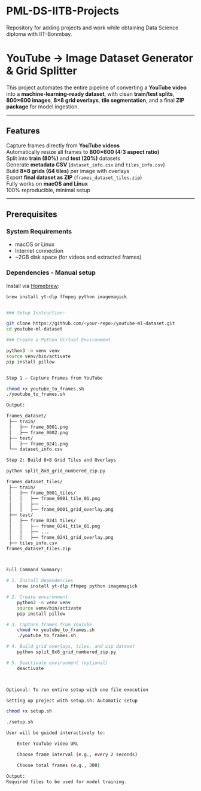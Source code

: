 # PML-DS-IITB-Projects
Repository for adding projects and work while obtaining Data Science diploma with IIT-Bonmbay.


# YouTube → Image Dataset Generator & Grid Splitter

This project automates the entire pipeline of converting a **YouTube video** into a **machine-learning-ready dataset**, with clean **train/test splits**, **800×600 images**, **8×8 grid overlays**, **tile segmentation**, and a final **ZIP package** for model ingestion.

---
## Features

Capture frames directly from **YouTube videos**  
Automatically resize all frames to **800×600 (4:3 aspect ratio)**  
Split into **train (80%)** and **test (20%)** datasets  
Generate **metadata CSV** (`dataset_info.csv` and `tiles_info.csv`)  
Build **8×8 grids (64 tiles)** per image with overlays  
Export **final dataset as ZIP** (`frames_dataset_tiles.zip`)  
Fully works on **macOS and Linux**  
100% reproducible, minimal setup  

---

## Prerequisites

### System Requirements
- macOS or Linux
- Internet connection
- ~2GB disk space (for videos and extracted frames)

### Dependencies - Manual setup
Install via [Homebrew](https://brew.sh):
```bash
brew install yt-dlp ffmpeg python imagemagick


### Setup Instruction:

git clone https://github.com/<your-repo>/youtube-ml-dataset.git
cd youtube-ml-dataset

### Create a Python Virtual Environment

python3 -m venv venv
source venv/bin/activate
pip install pillow


Step 1 — Capture Frames from YouTube

chmod +x youtube_to_frames.sh
./youtube_to_frames.sh

Output:

frames_dataset/
 ├── train/
 │   ├── frame_0001.png
 │   ├── frame_0002.png
 ├── test/
 │   ├── frame_0241.png
 └── dataset_info.csv

Step 2: Build 8×8 Grid Tiles and Overlays

python split_8x8_grid_numbered_zip.py

frames_dataset_tiles/
 ├── train/
 │   ├── frame_0001_tiles/
 │   │   ├── frame_0001_tile_01.png
 │   │   ├── ...
 │   │   ├── frame_0001_grid_overlay.png
 ├── test/
 │   ├── frame_0241_tiles/
 │   │   ├── frame_0241_tile_01.png
 │   │   ├── ...
 │   │   ├── frame_0241_grid_overlay.png
 ├── tiles_info.csv
frames_dataset_tiles.zip



Full Command Summary:

# 1. Install dependencies
    brew install yt-dlp ffmpeg python imagemagick

# 2. Create environment
    python3 -m venv venv
    source venv/bin/activate
    pip install pillow

# 3. Capture frames from YouTube
    chmod +x youtube_to_frames.sh
    ./youtube_to_frames.sh

# 4. Build grid overlays, tiles, and zip dataset
    python split_8x8_grid_numbered_zip.py

# 5. Deactivate environment (optional)
    deactivate



Optional: To run entire setup with one file execution

Setting up project with setup.sh: Automatic setup

chmod +x setup.sh

./setup.sh

User will be guided interactively to:

    Enter YouTube video URL

    Choose frame interval (e.g., every 2 seconds)

    Choose total frames (e.g., 300)

Output:
Required files to be used for model training.

